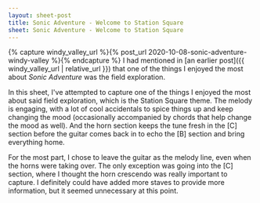 ```yaml
---
layout: sheet-post
title: Sonic Adventure - Welcome to Station Square
sheet: Sonic Adventure - Welcome to Station Square
---
```

{% capture windy_valley_url %}{% post_url 2020-10-08-sonic-adventure-windy-valley %}{% endcapture %}
I had mentioned in [an earlier post]({{ windy_valley_url | relative_url }}) that one of
the things I enjoyed the most about *Sonic Adventure* was the field exploration.

In this sheet, I've attempted to capture one of the things I enjoyed the most about said
field exploration, which is the Station Square theme. The melody is engaging, with a lot
of cool accidentals to spice things up and keep changing the mood (occasionally
accompanied by chords that help change the mood as well). And the horn section keeps
the tune fresh in the [C] section before the guitar comes back in to echo the [B]
section and bring everything home.

For the most part, I chose to leave the guitar as the melody line, even when the horns
were taking over. The only exception was going into the [C] section, where I thought the
horn crescendo was really important to capture. I definitely could have added more staves
to provide more information, but it seemed unnecessary at this point.
